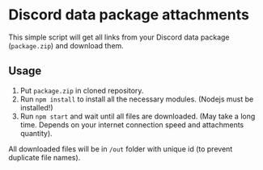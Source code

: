 # Discord data package attachments

This simple script will get all links from your Discord data package (`package.zip`) and download them.

## Usage

1. Put `package.zip` in cloned repository.
2. Run `npm install` to install all the necessary modules. (Nodejs must be installed!)
3. Run `npm start` and wait until all files are downloaded. (May take a long time. Depends on your internet connection speed and attachments quantity).

All downloaded files will be in `/out` folder with unique id (to prevent duplicate file names).
